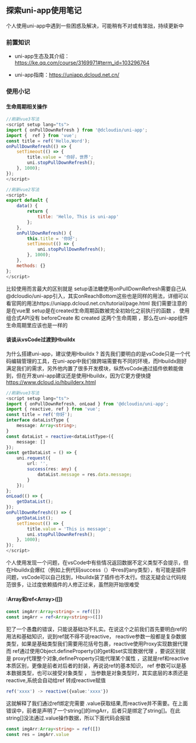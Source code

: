 ## 探索uni-app使用笔记

个人使用uni-app中遇到一些困惑及解决，可能稍有不对或有笨拙，持续更新中

### 前置知识

- uni-app生态及其介绍：https://ke.qq.com/course/3169971#term_id=103296764

- uni-app指南：https://uniapp.dcloud.net.cn/
### 使用小记

#### **生命周期相关操作**

```typescript
//刷新vue3写法
<script setup lang="ts">
import { onPullDownRefresh } from '@dcloudio/uni-app';
import {  ref } from 'vue';
const title = ref('Hello,Word');
onPullDownRefresh(() => {
	setTimeout(() => {
		title.value = '你好，世界';
		uni.stopPullDownRefresh();
	}, 1000);
});
</script>
```

```javascript
//刷新vue2写法
<script>
export default {
	data() {
		return {
			title: 'Hello, This is uni-app'
		};
	},
	onPullDownRefresh() {
		this.title = '你好';
		setTimeout(() => {
			uni.stopPullDownRefresh();
		}, 1000);
	},
	methods: {}
};
</script>
```

比较使用而言最大的区别就是 setup语法糖使用onPullDownRefresh需要自己从@dcloudio/uni-app引入，其实onReachBottom这些也是同样的用法，详细可以看官网的用法https://uniapp.dcloud.net.cn/tutorial/page.html 我们需要注意的是在vue里 setup是在created生命周期函数被完全初始化之前执行的函数 ， 使用组合式API没有 beforeCreate 和 created 这两个生命周期 ，那么在uni-app组件生命周期里应该也是一样的



#### **谈谈从vsCode过渡到Hbuildx**

为什么搭建uni-app，建议使用Hbuildx ?
首先我们要明白的是vsCode只是一个代码编辑管理的工具，在uni-app中我们做跨端需要有不同的环境，而Hbuildx刚好满足我们的需求，另外他内置了很多开发模块，纵然vsCode通过插件依赖能做到，但在开发uni-app建议还是使用Hbuildx，因为它更方便快捷 https://www.dcloud.io/hbuilderx.html

```typescript
//刷新vue3写法
<script setup lang="ts">
import { onPullDownRefresh, onLoad } from '@dcloudio/uni-app';
import { reactive, ref } from 'vue';
const title = ref('你好');
interface dataListType {
	message: Array<string>;
}
const dataList = reactive<dataListType>({
	message: []
});
const getDataList = () => {
	uni.request({
		url: '',
		success(res: any) {
			dataList.message = res.data.message;
		}
	});
};
onLoad(() => {
	getDataList();
});
onPullDownRefresh(() => {
	getDataList();
	setTimeout(() => {
		title.value = 'This is message';
		uni.stopPullDownRefresh();
	}, 1000);
});
</script>
```

个人使用发现一个问题，在vsCode中有些情况返回数据不定义类型不会提示，但在Hbuildx会爆红（例如上例代码success（）中res的any类型），有可能是插件问题，vsCode可以自己找到，Hbuildx装了插件也不太行。但这无疑会让代码规范很多，让过度依赖插件的人修正过来，虽然刚开始很难受

#### **:Array<string>和ref<Array<string>>([])**

```typescript
const imgArr:Array<string> = ref([])
const imgArr = ref<Array<string>>([])
```

犯了一个愚蠢的错误，只能说基础功不扎实。在说这个之前我们首先要明白ref的用法和基础知识，说到ref就不得不说reactive， reactive参数一般都是复杂数据类型，如果是基础类型我们需要用花括号包裹，reactive使用Proxy实现数据代理而 ref通过使用Object.defineProperty()的get和set实现数据代理 ，要说区别就是 proxy代理整个对象,defineProperty只能代理某个属性 ，这就是ref和reactive本质区别，更像是前者对后者的封装，再说说ref的基本知识， ref 参数可以是基本数据类型，也可以接受对象类型 ， 当参数是对象类型时，其实底层的本质还是reactive,系统会自动给ref 转成reactive赋值

```typescript
ref('xxxx') -> reactive({value:'xxxx'})
```

这就解释了我们通过ref绑定完需要 .value获取结果,而reactive并不需要。在上面错误中，前者是声明了一个string[]的imgArr，后者只是绑定了string[]。在此string[]没法通过.value操作数据，所以下面代码会报错

```typescript
const imgArr:Array<string> = ref([])
const res = imgArr.value
```

